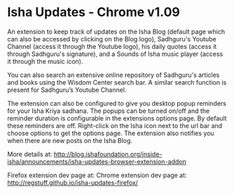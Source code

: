 Isha Updates - Chrome v1.09
===========================

An extension to keep track of updates on the Isha Blog (default page which can also be accessed by clicking on the Blog logo), Sadhguru's Youtube Channel (access it through the Youtube logo), his daily quotes (access it through Sadhguru's signature), and a Sounds of Isha music player (access it through the music icon).

You can also search an extensive online repository of Sadhguru's articles and books using the Wisdom Center search bar. A similar search function is present for Sadhguru’s Youtube Channel.

The extension can also be configured to give you desktop popup reminders for your Isha Kriya sadhana. The popups can be turned on/off and the reminder duration is configurable in the extensions options page. By default these reminders are off. Right-click on the Isha icon next to the url bar and choose options to get the options page. The extension also notifies you when there are new posts on the Isha Blog.

More details at: http://blog.ishafoundation.org/inside-isha/announcements/isha-updates-browser-extension-addon

Firefox extension dev page at: Chrome extension dev page at: http://regstuff.github.io/isha-updates-firefox/
